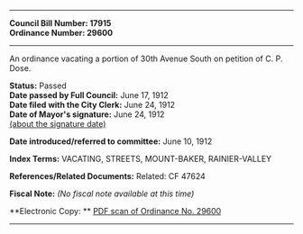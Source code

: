 * * * * *  
  
**Council Bill Number: [](#h0)[](#h2)17915**   
**Ordinance Number: 29600**  
  
* * * * *  
  
An ordinance vacating a portion of 30th Avenue South on petition of C. P. Dose.  
  
**Status:** Passed   
**Date passed by Full Council:** June 17, 1912   
**Date filed with the City Clerk:** June 24, 1912   
**Date of Mayor's signature:** June 24, 1912   
[(about the signature date)](/~public/approvaldate.htm)   
  
  
**Date introduced/referred to committee:** June 10, 1912   
  
**Index Terms:** VACATING, STREETS, MOUNT-BAKER, RAINIER-VALLEY  
  
**References/Related Documents:** Related: CF 47624  
  
**Fiscal Note:** *(No fiscal note available at this time)*  
  
**Electronic Copy: ** [PDF scan of Ordinance No. 29600](/~archives/Ordinances/Ord_29600.pdf)  
  
* * * * *  
